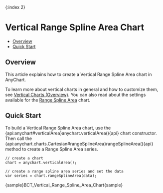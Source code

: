 {:index 2}
# Vertical Range Spline Area Chart

* [Overview](#overview)
* [Quick Start](#quick_start)

## Overview

This article explains how to create a Vertical Range Spline Area chart in AnyChart.

To learn more about vertical charts in general and how to customize them, see [Vertical Charts (Overview)](Overview). You can also read about the settings available for the [Range Spline Area](../Range_Spline_Area_Chart) chart.

## Quick Start

To build a Vertical Range Spline Area chart, use the {api:anychart#verticalArea}anychart.verticalArea(){api} chart constructor. Then call the {api:anychart.charts.Cartesian#rangeSplineArea}rangeSplineArea(){api} method to create a Range Spline Area series.

```
// create a chart
chart = anychart.verticalArea();

// create a range spline area series and set the data
var series = chart.rangeSplineArea(data);
```

{sample}BCT\_Vertical\_Range\_Spline\_Area\_Chart{sample}